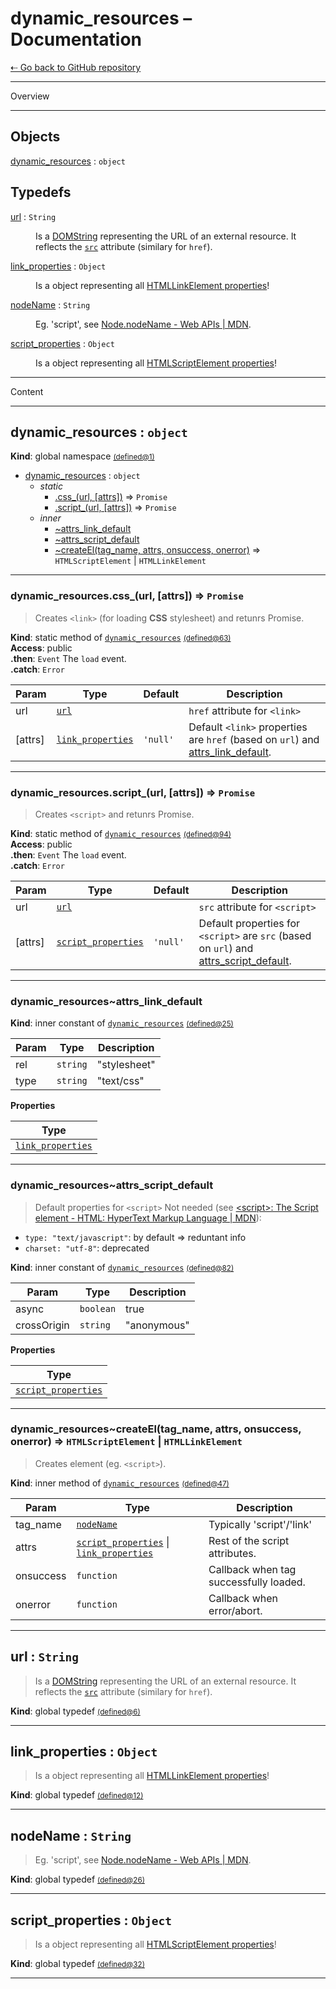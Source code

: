 # dynamic_resources – Documentation
[⇠ Go back to GitHub repository](https://github.com/jaandrle/dynamic_resources#readme)
<hr>
<p>Overview</p>
<hr>

## Objects

<dl>
<dt><a href="#dynamic_resources">dynamic_resources</a> : <code>object</code></dt>
<dd></dd>
</dl>

## Typedefs

<dl>
<dt><a href="#url">url</a> : <code>String</code></dt>
<dd><p>Is a <a href="https://developer.mozilla.org/en-US/docs/Web/API/DOMString">DOMString</a> representing the URL of an external resource.
It reflects the <a href="https://developer.mozilla.org/en-US/docs/Web/HTML/Element/script#attr-src"><code>src</code></a> attribute (similary for <code>href</code>).</p>
</dd>
<dt><a href="#link_properties">link_properties</a> : <code>Object</code></dt>
<dd><p>Is a object representing all <a href="https://developer.mozilla.org/en-US/docs/Web/API/HTMLLinkElement#Properties">HTMLLinkElement properties</a>!</p>
</dd>
<dt><a href="#nodeName">nodeName</a> : <code>String</code></dt>
<dd><p>Eg. &#39;script&#39;, see <a href="https://developer.mozilla.org/en-US/docs/Web/API/Node/nodeName">Node.nodeName - Web APIs | MDN</a>.</p>
</dd>
<dt><a href="#script_properties">script_properties</a> : <code>Object</code></dt>
<dd><p>Is a object representing all <a href="https://developer.mozilla.org/en-US/docs/Web/API/HTMLScriptElement#Properties">HTMLScriptElement properties</a>!</p>
</dd>
</dl>

<hr>
<p>Content</p>
<hr>

<a name="dynamic_resources"></a>

## dynamic\_resources : <code>object</code>
**Kind**: global namespace <a name="dynamic_resources" href="https://github.com/jaandrle/dynamic_resources/blob/master/bin/dynamic_resources-namespace.js#L1" title="dynamic_resources-namespace.js:1"><small>(defined@1)</small></a>  

* [dynamic_resources](#dynamic_resources) : <code>object</code>
    * _static_
        * [.css_(url, [attrs])](#dynamic_resources.css_) ⇒ <code>Promise</code>
        * [.script_(url, [attrs])](#dynamic_resources.script_) ⇒ <code>Promise</code>
    * _inner_
        * [~attrs_link_default](#dynamic_resources..attrs_link_default)
        * [~attrs_script_default](#dynamic_resources..attrs_script_default)
        * [~createEl(tag_name, attrs, onsuccess, onerror)](#dynamic_resources..createEl) ⇒ <code>HTMLScriptElement</code> \| <code>HTMLLinkElement</code>


* * *

<a name="dynamic_resources.css_"></a>

### dynamic_resources.css\_(url, [attrs]) ⇒ <code>Promise</code>
>Creates `<link>` (for loading **CSS** stylesheet) and retunrs Promise.

**Kind**: static method of [<code>dynamic\_resources</code>](#dynamic_resources) <a name="dynamic_resources.css_" href="https://github.com/jaandrle/dynamic_resources/blob/master/bin/dynamic_resources-namespace.js#L63" title="dynamic_resources-namespace.js:63"><small>(defined@63)</small></a>  
**Access**: public  
**.then**: <code>Event</code> The `load` event.  
**.catch**: <code>Error</code>  

| Param | Type | Default | Description |
| --- | --- | --- | --- |
| url | [<code>url</code>](#url) |  | `href` attribute for `<link>` |
| [attrs] | [<code>link\_properties</code>](#link_properties) | <code>&#x27;null&#x27;</code> | Default `<link>` properties are `href` (based on `url`) and [attrs_link_default](#dynamic_resources..attrs_link_default). |


* * *

<a name="dynamic_resources.script_"></a>

### dynamic_resources.script\_(url, [attrs]) ⇒ <code>Promise</code>
>Creates `<script>` and retunrs Promise.

**Kind**: static method of [<code>dynamic\_resources</code>](#dynamic_resources) <a name="dynamic_resources.script_" href="https://github.com/jaandrle/dynamic_resources/blob/master/bin/dynamic_resources-namespace.js#L94" title="dynamic_resources-namespace.js:94"><small>(defined@94)</small></a>  
**Access**: public  
**.then**: <code>Event</code> The `load` event.  
**.catch**: <code>Error</code>  

| Param | Type | Default | Description |
| --- | --- | --- | --- |
| url | [<code>url</code>](#url) |  | `src` attribute for `<script>` |
| [attrs] | [<code>script\_properties</code>](#script_properties) | <code>&#x27;null&#x27;</code> | Default properties for `<script>` are `src` (based on `url`) and [attrs_script_default](#dynamic_resources..attrs_script_default). |


* * *

<a name="dynamic_resources..attrs_link_default"></a>

### dynamic_resources~attrs\_link\_default
**Kind**: inner constant of [<code>dynamic\_resources</code>](#dynamic_resources) <a name="dynamic_resources..attrs_link_default" href="https://github.com/jaandrle/dynamic_resources/blob/master/bin/dynamic_resources-namespace.js#L25" title="dynamic_resources-namespace.js:25"><small>(defined@25)</small></a>  

| Param | Type | Description |
| --- | --- | --- |
| rel | <code>string</code> | "stylesheet" |
| type | <code>string</code> | "text/css" |

**Properties**

| Type |
| --- |
| [<code>link\_properties</code>](#link_properties) | 


* * *

<a name="dynamic_resources..attrs_script_default"></a>

### dynamic_resources~attrs\_script\_default
>Default properties for `<script>`
Not needed (see [\<script\>: The Script element - HTML: HyperText Markup Language | MDN](https://developer.mozilla.org/en-US/docs/Web/HTML/Element/script)):
- `type: "text/javascript"`: by default => reduntant info
- `charset: "utf-8"`: deprecated

**Kind**: inner constant of [<code>dynamic\_resources</code>](#dynamic_resources) <a name="dynamic_resources..attrs_script_default" href="https://github.com/jaandrle/dynamic_resources/blob/master/bin/dynamic_resources-namespace.js#L82" title="dynamic_resources-namespace.js:82"><small>(defined@82)</small></a>  

| Param | Type | Description |
| --- | --- | --- |
| async | <code>boolean</code> | true |
| crossOrigin | <code>string</code> | "anonymous" |

**Properties**

| Type |
| --- |
| [<code>script\_properties</code>](#script_properties) | 


* * *

<a name="dynamic_resources..createEl"></a>

### dynamic_resources~createEl(tag_name, attrs, onsuccess, onerror) ⇒ <code>HTMLScriptElement</code> \| <code>HTMLLinkElement</code>
>Creates element (eg. `<script>`).

**Kind**: inner method of [<code>dynamic\_resources</code>](#dynamic_resources) <a name="dynamic_resources..createEl" href="https://github.com/jaandrle/dynamic_resources/blob/master/bin/dynamic_resources-namespace.js#L47" title="dynamic_resources-namespace.js:47"><small>(defined@47)</small></a>  

| Param | Type | Description |
| --- | --- | --- |
| tag_name | [<code>nodeName</code>](#nodeName) | Typically 'script'/'link' |
| attrs | [<code>script\_properties</code>](#script_properties) \| [<code>link\_properties</code>](#link_properties) | Rest of the script attributes. |
| onsuccess | <code>function</code> | Callback when tag successfully loaded. |
| onerror | <code>function</code> | Callback when error/abort. |


* * *

<a name="url"></a>

## url : <code>String</code>
>Is a [DOMString](https://developer.mozilla.org/en-US/docs/Web/API/DOMString) representing the URL of an external resource.
It reflects the [`src`](https://developer.mozilla.org/en-US/docs/Web/HTML/Element/script#attr-src) attribute (similary for `href`).

**Kind**: global typedef <a name="url" href="https://github.com/jaandrle/dynamic_resources/blob/master/bin/dynamic_resources-namespace.js#L6" title="dynamic_resources-namespace.js:6"><small>(defined@6)</small></a>  

* * *

<a name="link_properties"></a>

## link\_properties : <code>Object</code>
>Is a object representing all [HTMLLinkElement properties](https://developer.mozilla.org/en-US/docs/Web/API/HTMLLinkElement#Properties)!

**Kind**: global typedef <a name="link_properties" href="https://github.com/jaandrle/dynamic_resources/blob/master/bin/dynamic_resources-namespace.js#L12" title="dynamic_resources-namespace.js:12"><small>(defined@12)</small></a>  

* * *

<a name="nodeName"></a>

## nodeName : <code>String</code>
>Eg. 'script', see [Node.nodeName - Web APIs | MDN](https://developer.mozilla.org/en-US/docs/Web/API/Node/nodeName).

**Kind**: global typedef <a name="nodeName" href="https://github.com/jaandrle/dynamic_resources/blob/master/bin/dynamic_resources-namespace.js#L26" title="dynamic_resources-namespace.js:26"><small>(defined@26)</small></a>  

* * *

<a name="script_properties"></a>

## script\_properties : <code>Object</code>
>Is a object representing all [HTMLScriptElement properties](https://developer.mozilla.org/en-US/docs/Web/API/HTMLScriptElement#Properties)!

**Kind**: global typedef <a name="script_properties" href="https://github.com/jaandrle/dynamic_resources/blob/master/bin/dynamic_resources-namespace.js#L32" title="dynamic_resources-namespace.js:32"><small>(defined@32)</small></a>  

* * *

